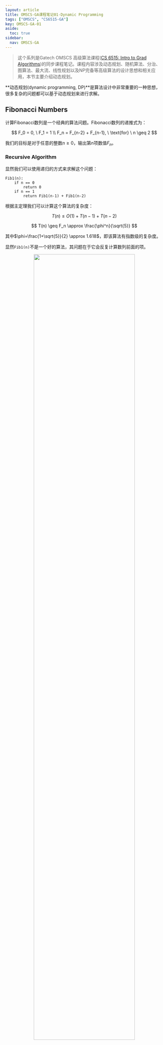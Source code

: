 ```yaml
---
layout: article
title: OMSCS-GA课程笔记01-Dynamic Programming
tags: ["OMSCS", "CS6515-GA"]
key: OMSCS-GA-01
aside:
  toc: true
sidebar:
  nav: OMSCS-GA
---
```


> 这个系列是Gatech OMSCS 高级算法课程([CS 6515: Intro to Grad Algorithms](https://omscs.gatech.edu/cs-6515-intro-graduate-algorithms))的同步课程笔记。课程内容涉及动态规划、随机算法、分治、图算法、最大流、线性规划以及NP完备等高级算法的设计思想和相关应用，本节主要介绍动态规划。
<!--more-->

**动态规划(dynamic programming, DP)**是算法设计中非常重要的一种思想，很多复杂的问题都可以基于动态规划来进行求解。

## Fibonacci Numbers

计算Fibonacci数列是一个经典的算法问题。Fibonacci数列的递推式为：

$$
F_0 = 0, \ F_1 = 1 \\
F_n = F_{n-2} + F_{n-1}, \ \text{for} \ n \geq 2
$$

我们的目标是对于任意的整数$n \geq 0$，输出第$n$项数值$F_n$。

### Recursive Algorithm

显然我们可以使用递归的方式来求解这个问题：

```
Fib1(n):
    if n == 0
        return 0
    if n == 1
        return Fib1(n-1) + Fib1(n-2)
```

根据主定理我们可以计算这个算法的复杂度：

$$
T(n) \leq O(1) + T(n-1) + T(n-2)
$$

$$
T(n) \geq F_n \approx \frac{\phi^n}{\sqrt{5}}
$$

其中$\phi=\frac{1+\sqrt{5}}{2} \approx 1.618$，即该算法有指数级的复杂度。

显然`Fib1(n)`不是一个好的算法，其问题在于它会反复计算数列前面的项。

<div align=center>
<img src="https://i.imgur.com/QBssznj.png" width="80%">
</div>

### DP Algorithm

接下来我们使用动态规划来改进之前的算法。具体地，我们使用一个数组来存储中间的计算结果然后从前向后进行计算：

```
Fib2(n):
    F[0] = 0
    F[1] = 1

    for i=2:n
        F[i] = F[i-1] + F[i-2]
    
    return F[n]
```

显然此时算法的复杂度为$O(n)$，远小于之前的复杂度。

从这个例子可以看出动态规划的特点：

<div align=center>
<img src="https://i.imgur.com/MmQlu6J.png" width="80%">
</div>

## Longest Increasing Subsequence

LIS问题的目标是在给定序列中寻找递增子列的长度，注意这里我们允许对原始序列进行删减来获得子列。

<div align=center>
<img src="https://i.imgur.com/InNHqpl.png" width="80%">
</div>

### Subproblem Attempt

使用DP的步骤是首先定义一个subproblem，然后依次求解subproblem。

<div align=center>
<img src="https://i.imgur.com/OrvDRcO.png" width="80%">
</div>

对于LIS问题可以进行形式化如下：

<div align=center>
<img src="https://i.imgur.com/nH3zrPE.png" width="80%">
</div>

### Recurrence Attempt

求解LIS问题的核心在于记录下序列中每个元素结尾时递增子列的长度。

<div align=center>
<img src="https://i.imgur.com/UpO1clv.png" width="80%">
</div>

<div align=center>
<img src="https://i.imgur.com/wecKkrK.png" width="80%">
<img src="https://i.imgur.com/mSrPH3M.png" width="80%">
</div>

### DP Algorithm

因此我们可以基于DP来设计算法：

```
LIS(a[]):
    for i=1:n
        L[i] = 1

        for j=1:i-1
            if a[j] < a[i] & L[i] < 1+L[j]
                L[i] = 1 + L[j]

    max = 1
    for i=2:n
        if L[i] > L[max]
            max = i

    return max
```

此时算法的复杂度为$O(n^2)$。

<div align=center>
<img src="https://i.imgur.com/AhZwakT.png" width="80%">
</div>

## Longest Common Subsequence

LCS问题的目标是计算两个序列中最长的公共子列：

<div align=center>
<img src="https://i.imgur.com/bA8GydQ.png" width="80%">
</div>

### Subproblem Attempt1

<div align=center>
<img src="https://i.imgur.com/7kqzCSh.png" width="80%">
</div>

### Recurrence Attempt1

<div align=center>
<img src="https://i.imgur.com/2q0zgaA.png" width="80%">
<img src="https://i.imgur.com/JTJvkbb.png" width="80%">
</div>

### Subproblem Attempt2

<div align=center>
<img src="https://i.imgur.com/7ts0xtJ.png" width="80%">
</div>

### Recurrence Attempt2

<div align=center>
<img src="https://i.imgur.com/hW9KwqY.png" width="80%">
<img src="https://i.imgur.com/YJjLKVP.png" width="80%">
<img src="https://i.imgur.com/YueOEWA.png" width="80%">
<img src="https://i.imgur.com/dLDg8o9.png" width="80%">
</div>

### DP Algorithm

因此求解LCS的算法为：

```
LCS(X[], Y[]):
    for i=0:n
        L[i, 0] = 0
    for j=0:n
        L[0, j] = 0
    
    for i=1:n
        for j=1:n
            if X[i] == Y[j]
                L[i, j] = 1 + L[i-1, j-1]
            else
                L[i, j] = max(L[i, j-1], L[i-1, j])
    
    return L[n, n]
```

此时算法的复杂度为$O(n^2)$。

<div align=center>
<img src="https://i.imgur.com/ycZbes0.png" width="80%">
</div>

如果想要获得最长公共子列，还可以从L的右下角开始向上进行追溯：

<div align=center>
<img src="https://i.imgur.com/6KeLTki.png" width="80%">
</div>

## Knapsack

knapsack是经典的优化问题，我们希望在一定的重量约束下最大化背包中物品的价值：

<div align=center>
<img src="https://i.imgur.com/AqMxn1p.png" width="80%">
</div>

### Greedy Algorithm

贪心算法是求解knapsack问题的一种经典解法，不过需要注意的是贪心算法往往不能得到问题的最优解。

<div align=center>
<img src="https://i.imgur.com/4RaHtnI.png" width="80%">
</div>

### Attempt1

<div align=center>
<img src="https://i.imgur.com/rGEnwFr.png" width="80%">
<img src="https://i.imgur.com/l53NiJl.png" width="80%">
</div>

### Attempt2

求解knapsack的核心在于构造一个二维数组$K[i, b]$，它表示使用物品序列$$\{ 1, \dots, i \}$$且重量约束为$b$条件下背包中物品的最大价值。显然knapsack问题的解即为数组的最后一个元素$K[n, B]$，而子问题$K[i, b]$的递归形式则依赖于$i$号物品的重量。当$w_i \leq b$时我们可以尝试在背包中加入$i$号物品，否则只能放弃添加它并使用前一个子问题的最大价值$K[i-1, b]$。因此子问题的递归形式为：

$$
K[i, b] =
\begin{cases}
\max (v_i + K[i-1, b-w_i], K[i-1, b]), & \text{if } w_i \leq b \\
K[i-1, b], &\text{otherwise}
\end{cases}
$$

<div align=center>
<img src="https://i.imgur.com/hvBRfA4.png" width="80%">
<img src="https://i.imgur.com/zllCzsN.png" width="80%">
</div>

### DP Algorithm

因此，使用DP来求解knapsack问题的伪代码如下：

```
KnapsackNoRepeat(w[], v[], B):
    for b=0:B
        K[0, b] = 0
    for i=1:n
        K[i, 0] = 0
    
    for i=1:n
        for b=1:B
            if w[i] <= b
                K[i, b] = max(v[i]+K[i-1, b-w[i]], K[i-1, b])
            else
                K[i, b] = K[i-1, b]
    
    return K[i, b]
```

此时算法的复杂度为$O(nB)$。这里需要说明的是$O(nB)$依赖于限制$B$的值，而要表示$B$则需要$O(\log B)$的空间。因此这个算法并不是一个非常高效的算法。实际上人们已经证明knapsack问题是NP-complete，我们目前无法找到一个高效的解法。

<div align=center>
<img src="https://i.imgur.com/wETdVXr.png" width="80%">
<img src="https://i.imgur.com/CHzHAfM.png" width="80%">
</div>

### Knapsack Repetition

knapsack问题的一个变体是假设每个物品都可以无限地进行添加。在这种情况下我们同样可以使用一个二维数组$K[i, b]$来进行递推，不过递推关系为：

$$
K[i, b] = \max ( K[i-1, b], v_i+K[i, b-w_i] ), \ \text{if } w_i \leq b
$$

上式表示我们可以尝试在当前的背包中添加一个物品$i$以记录此时背包中的最大价值，此时的算法复杂度为$O(nB)$。

<div align=center>
<img src="https://i.imgur.com/rqmYLCe.png" width="80%">
<img src="https://i.imgur.com/edTQSrR.png" width="80%">
</div>

#### Simpler Subproblem

实际上对于允许重复的情况我们可以设计更简洁的算法。记$K[b]$为使用所有物品在重量约束为$b$情况下背包中的最大价值，此时的递推关系为：

$$
K[b] = \max \{ v_i + K[b-w_i] \vert 1 \leq i \leq n, w_i \leq b \}
$$

它表示当重量约束为$b$时，我们尝试在背包中添加1个$i$号物品从而记录下当前条件下背包的最大价值。

<div align=center>
<img src="https://i.imgur.com/zxxW6cI.png" width="80%">
</div>

因此对于允许重复的knapsack问题可以按照如下过程进行求解：

```
KnapsackRepeat(w[], v[], B):
    for b=0:B
        K[b] = 0

        for i=1:n
            if w[i] <= b & K[b] < v[i]+K[b-w[i]]
                K[b] = v[i] + K[b-w[i]]
    
    return K[B]
```

此时算法的复杂度为$O(nB)$，仍然不是一个高效的解法。

## Chain Matrix Multiply

### Motivation

动态规划还可以用来处理矩阵乘法。回忆矩阵乘法的运算规则，新矩阵的每个元素都是$A$和$B$矩阵对应行列的内积。

<div align=center>
<img src="https://i.imgur.com/6uXt8oz.png" width="80%">
</div>

由于矩阵乘法的结合性，对于链式相乘的矩阵我们可以调整矩阵乘法的计算顺序从而改变整个乘法的计算复杂度。

<div align=center>
<img src="https://i.imgur.com/w1C3UOG.png" width="80%">
</div>

具体地，对于矩阵乘法$Z_{a \times c} = W_{a \times b} \cdot Y_{b \times c}$的计算复杂度为$O(abc)$。

<div align=center>
<img src="https://i.imgur.com/ujk2c9q.png" width="80%">
</div>

### General Problem

因此，连续矩阵相乘的问题就可以使用动态规划的思路进行建模。

<div align=center>
<img src="https://i.imgur.com/vXBBgca.png" width="80%">
</div>

### Graphical View

同时我们也可以使用二叉树来理解计算的过程，从这个角度来看我们的目标则是找到总体代价最小的树。

<div align=center>
<img src="https://i.imgur.com/s2l9PYS.png" width="80%">
</div>

### Substring

这里我们引入substring的概念，它是原始序列中一段连续的子列。记$C[i, j]$表示矩阵$A_i$到$A_j$进行联乘的最小计算代价，根据二叉树我们可以得到递推形式：

$$
C[i, j] = \min \{ C[i, l] + C[l+1, j] + m_{i-1} m_l m_j \vert 1 \leq l \leq j-1 \}
$$

其中$C[i, l]$和$C[l+1, j]$分别表示左子树和右子树的最小计算代价，而$m_{i-1} m_l m_j$则是合并两个子树的代价。

<div align=center>
<img src="https://i.imgur.com/w40ZPsG.png" width="80%">
<img src="https://i.imgur.com/k6jcry4.png" width="80%">
<img src="https://i.imgur.com/gMQp4mA.png" width="80%">
<img src="https://i.imgur.com/5PLssSE.png" width="80%">
<img src="https://i.imgur.com/2IiCARh.png" width="80%">
</div>

### DP Algorithm

因此使用动态规划计算矩阵相乘最小复杂度的核心是从对角线开始逐步向上进行递推，它和上面介绍过的其它动态规划方法在递推形式上有着明显的区别。

```
ChainMultiply(m0, m1, ..., mn):
    for i=1:n
        C[i, i] = 0
    
    for s=1:n-1
        for i=1:n-s
            j=i+s
            C[i, j] = inf

            for l=1:j-1
                cur = m[i-1]*m[l]*m[j] + C[i, l] + C[l+1, j]
                if cur < C[i, j]
                    C[i, j] = cur
    
    return C[1, n]
```

整个算法的复杂度为$O(n^3)$。

<div align=center>
<img src="https://i.imgur.com/m7cWQsf.png" width="80%">
</div>

## Shortest Path Algorithms

动态规划的一个重要应用是计算最短路径，实际上经典的Dijkstra算法就是基于动态规划来进行设计的。

<div align=center>
<img src="https://i.imgur.com/kdv3aLQ.png" width="80%">
</div>

### Negative Weight Cycles

Dijkstra算法的一个局限性在于它不能处理带负边的情况。对于更一般的图结构，我们希望能够找到图上权重和为负的环，同时计算出任意两个顶点之间的最短路径。

<div align=center>
<img src="https://i.imgur.com/ruFCOBY.png" width="80%">
</div>

### Single Source

首先考虑单源最短路径问题。由于此时图上包含负边，我们不能直接使用Dijkstra算法进行求解。同时为了避免出现无限循环的问题，我们还要求每个节点最多被访问一次。对于包含$m$个节点和$n$条边的图，记$D[i, z]$为使用最多$i$条边从起点出发到达节点$z$的最小代价。此时$D[i, z]$的递推关系为：

$$
D[i, z] = \min \big\{ D[i-1, y], \min \{ D[i-1, y] + w[y, z] \vert yz \in E \} \big\}
$$

其中$w[y, z]$为节点$y$到节点$z$的代价，而$$\min \{ D[i-1, y] + w[y, z] \vert yz \in E \}$$则是添加一条边后起点到节点$z$的最小代价。因此上式意为当我们增加一条可用边时，起点到$z$的最小代价是前一步的代价和添加一条边后路径代价中较小的那个。

<div align=center>
<img src="https://i.imgur.com/utgmT6Z.png" width="80%">
<img src="https://i.imgur.com/AZhFsqV.png" width="80%">
<img src="https://i.imgur.com/cEXxH1G.png" width="80%">
</div>

这种利用动态规划来解决带负边的单源最短路径问题的算法称为**Bellman-Ford算法**，它的复杂度为$O(mn)$：

```
Bellman-Ford(G, s, w):
    for z in V
        D[0, z] = inf
    
    D[0, s] = 0

    for i=1:n-1
        for z in V
            D[i, z] = D[i-1, z]

            for yz in E
                if D[i, z] > D[i-1, y] + w[y, z]:
                    D[i, z] = D[i-1, y] + w[y, z]
    
    return D[n-1, :]
```

<div align=center>
<img src="https://i.imgur.com/ZlFiZrV.png" width="80%">
</div>

### Finding Negative Weight Cycle

当图上有权重为负的环时还需要找到这样的环，此时该环上的路径其代价会更小一些。

<div align=center>
<img src="https://i.imgur.com/JoiX2hV.png" width="80%">
</div>

### All Pairs

除了单源最短路径问题之外，在很多情况下我们希望计算图上任意两个节点之间的最短路径。对于这样的问题同样可以使用动态规划来进行建模和处理。记三维数组$D[i,s,t]$为最多使用$$\{ 1, 2, \dots, i \}$$的子集作为中间节点从节点$s$出发到达节点$t$的最小代价，当$s$和$t$直接相连时有$D[0, s, t] = w[s, t]$，否则将代价初始化为无穷大。

<div align=center>
<img src="https://i.imgur.com/n9rQbHR.png" width="80%">
<img src="https://i.imgur.com/qIrRCLy.png" width="80%">
</div>

$D[i,s,t]$的递推关系取决于节点$i$是否位于$s$到$t$的最短路径上。当节点$i$不在最短路径上时有：

$$
D[i, s, t] = D[i-1, s, t]
$$

<div align=center>
<img src="https://i.imgur.com/j4qdxpN.png" width="80%">
</div>

否则$D[i, s, t]$等于$s$到$i$与$i$到$t$两段路径最小代价之和：

$$
D[i, s, t] = D[i-1, s, i]+D[i-1, i, t]
$$

<div align=center>
<img src="https://i.imgur.com/G5wVlUi.png" width="80%">
<img src="https://i.imgur.com/vv7ZyT4.png" width="80%">
</div>

整理后可以得到递推关系：

$$
D[i, s, t] = \min \big( D[i-1, s, t], D[i-1, s, i]+D[i-1, i, t] \big)
$$

<div align=center>
<img src="https://i.imgur.com/eTOb0IX.png" width="80%">
</div>

因此计算图上所有节点之间最短路径的**Floyd-Warshall算法**如下：

```
Floyd-Warshall(G, w):
    for i=1:n
        for t=1:n
            if st in E:
                D[0, s, t] = w[s, t]
            else:
                D[0, s, t] = inf
            
    for i=1:n
        for s=1:n
            for t=1:n
                D[i, s, t] = min(D[i-1, s, t], D[i-1, s, i]+D[i-1, i, t])

    return D[i, :, :]
```

<div align=center>
<img src="https://i.imgur.com/K0ZTLpJ.png" width="80%">
</div>

Floyd-Warshall算法的计算复杂度为$O(n^3)$，其中$n$为图上节点数。需要注意的是Floyd-Warshall算法假设图上没有权重为负的环，因此在使用时需要首先对图进行检测。

<div align=center>
<img src="https://i.imgur.com/CZ6c72t.png" width="80%">
<img src="https://i.imgur.com/FvSIHcG.png" width="80%">
</div>

## Reference

- [Dynamic Programming](https://teapowered.dev/assets/ga-notes.pdf#page=8)